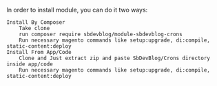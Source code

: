

In order to install module, you can do it two ways:

    Install By Composer
        Take clone
        run composer require sbdevblog/module-sbdevblog-crons
        Run necessary magento commands like setup:upgrade, di:compile, static-content:deploy
    Install From App/Code
        Clone and Just extract zip and paste SbDevBlog/Crons directory inside app/code
        Run necessary magento commands like setup:upgrade, di:compile, static-content:deploy


